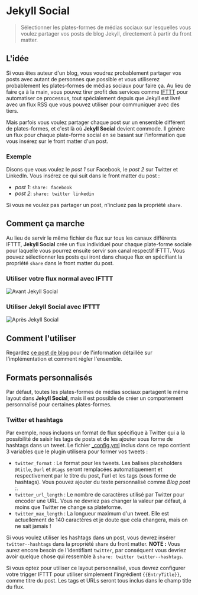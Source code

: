# Jekyll Social
> Sélectionner les plates-formes de médias sociaux sur lesquelles vous voulez partager vos posts de blog Jekyll, directement à partir du front matter.

## L'idée
Si vous êtes auteur d'un blog, vous voudrez probablement partager vos posts avec autant de personnes que possible et vous utiliserez probablement les plates-formes de médias sociaux pour faire ça. Au lieu de faire ça à la main, vous pouvez tirer profit des services comme [IFTTT](https://ifttt.com/) pour automatiser ce processus, tout spécialement depuis que Jekyll est livré avec un flux RSS que vous pouvez utiliser pour communiquer avec des tiers.

Mais parfois vous voulez partager chaque post sur un ensemble différent de plates-formes, et c'est là où  **Jekyll Social** devient commode. Il génère un flux pour chaque plate-forme social en se basant sur l'information que vous insérez sur le front matter d'un post.

### Exemple
Disons que vous voulez le *post 1* sur Facebook, le *post 2* sur  Twitter et LinkedIn. Vous insérez ce qui suit dans le front matter du post : 

- *post 1*: `share: facebook`
- *post 2*: `share: twitter linkedin`

Si vous ne voulez pas partager un post, n'incluez pas la propriété `share`.

## Comment ça marche
Au lieu de servir le même fichier de flux sur tous les canaux différents IFTTT, **Jekyll Social** crée un flux individuel pour chaque plate-forme sociale pour laquelle vous pourrez ensuite servir son canal respectif IFTTT. Vous pouvez sélectionner les posts qui iront dans chaque flux en spécifiant la propriété `share` dans le front matter du post.

### Utiliser votre flux normal avec IFTTT
![Avant Jekyll Social](https://eduardoboucas.com/assets/posts/2015-04-28-sharing-jekyll-posts-on-social-media-using-front-matter-and-ifttt/jekyll-social-before.png)

### Utiliser Jekyll Social avec IFTTT
![Après Jekyll Social](https://eduardoboucas.com/assets/posts/2015-04-28-sharing-jekyll-posts-on-social-media-using-front-matter-and-ifttt/jekyll-social-after.png)

## Comment l'utiliser 
Regardez [ce post de blog](https://eduardoboucas.com/blog/2015/04/28/sharing-jekyll-posts-on-social-media-using-front-matter-and-ifttt.html) pour de l'information détaillée sur l'implémentation et comment régler l'ensemble.

## Formats personnalisés
Par défaut, toutes les plates-formes de médias sociaux partagent le même layout dans **Jekyll Social**, mais il est possible de créer un comportement personnalisé pour certaines plates-formes. 

### Twitter et hashtags
Par exemple, nous incluons un format de flux spécifique à Twitter qui a la possibilité de saisir les tags de posts et de les ajouter sous forme de hashtags dans un tweet. Le fichier  [_config.yml](https://github.com/ChristopheDucamp/jekyll-social/blob/master/_config.yml) inclus dans ce repo contient 3 variables que le plugin utilisera pour former vos tweets :

- `twitter_format` : Le format pour les tweets. Les balises  placeholders `@title`, `@url` et `@tags` seront remplacées automatiquement et respectivement par le titre du post, l'url et les tags (sous forme de hashtags). Vous pouvez ajouter du texte personnalisé comme *Blog post :*.
- `twitter_url_length` : Le nombre de caractères utilisé par Twitter pour encoder une URL. Vous ne devriez pas changer la valeur par défaut, à moins que Twitter ne change sa plateforme.
- `twitter_max_length` : La longueur maximum d'un tweet. Elle est actuellement de 140 caractères et je doute que cela changera, mais on ne sait jamais ! 

Si vous voulez utiliser les hashtags dans un post, vous devrez insérer `twitter--hashtags` dans la propriété  `share` du front matter. **NOTE :** Vous aurez encore besoin de l'identifiant `twitter`, par conséquent vous devriez avoir quelque chose qui ressemble à  `share: twitter twitter--hashtags`.

Si vous optez pour utiliser ce layout personnalisé, vous devrez configurer votre trigger IFTTT pour utiliser simplement l'ingrédient `{{EntryTitle}}`, comme titre du post. Les tags et URLs seront tous inclus dans le champ title du flux.
